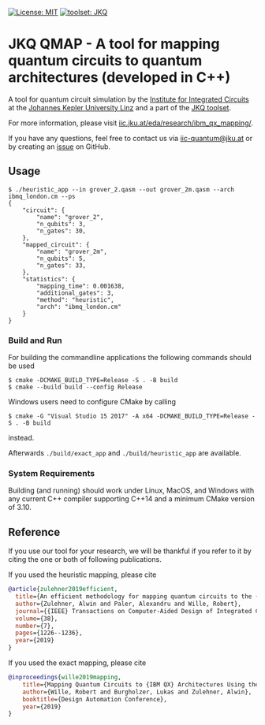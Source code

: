 [![License: MIT](https://img.shields.io/badge/License-MIT-yellow.svg)](https://opensource.org/licenses/MIT)
[![toolset: JKQ](https://img.shields.io/badge/toolset-JKQ-blue)](https://github.com/iic-jku/jkq)

# JKQ QMAP - A tool for mapping quantum circuits to quantum architectures (developed in C++)
A tool for quantum circuit simulation by the [Institute for Integrated Circuits](https://iic.jku.at/eda/) at the [Johannes Kepler University Linz](https://jku.at) 
and a part of the [JKQ toolset](https://github.com/iic-jku/jkq).

For more information, please visit [iic.jku.at/eda/research/ibm_qx_mapping/](https://iic.jku.at/eda/research/ibm_qx_mapping/).

If you have any questions, feel free to contact us via [iic-quantum@jku.at](mailto:iic-quantum@jku.at) or by creating an [issue](https://github.com/iic-jku/qmap/issues) on GitHub.

## Usage

```commandline
$ ./heuristic_app --in grover_2.qasm --out grover_2m.qasm --arch ibmq_london.cm --ps
{
	"circuit": {
		"name": "grover_2",
		"n_qubits": 3,
		"n_gates": 30,
	},
	"mapped_circuit": {
		"name": "grover_2m",
		"n_qubits": 5,
		"n_gates": 33,
	},
	"statistics": {
		"mapping_time": 0.001638,
		"additional_gates": 3,
		"method": "heuristic",
		"arch": "ibmq_london.cm"
	}
}
```

### Build and Run

For building the commandline applications the following commands should be used
```
$ cmake -DCMAKE_BUILD_TYPE=Release -S . -B build
$ cmake --build build --config Release
```
Windows users need to configure CMake by calling
```
$ cmake -G "Visual Studio 15 2017" -A x64 -DCMAKE_BUILD_TYPE=Release -S . -B build
```
instead.

Afterwards `./build/exact_app` and `./build/heuristic_app` are available.

### System Requirements
Building (and running) should work under Linux, MacOS, and Windows with any current C++ compiler supporting C++14 and a minimum CMake version of 3.10.

## Reference

If you use our tool for your research, we will be thankful if you refer to it by citing the one or both of following publications.

If you used the heuristic mapping, please cite
```bibtex
@article{zulehner2019efficient,
  title={An efficient methodology for mapping quantum circuits to the {IBM} {QX} architectures},
  author={Zulehner, Alwin and Paler, Alexandru and Wille, Robert},
  journal={{IEEE} Transactions on Computer-Aided Design of Integrated Circuits and Systems},
  volume={38},
  number={7},
  pages={1226--1236},
  year={2019}
}
```

If you used the exact mapping, please cite
```bibtex
@inproceedings{wille2019mapping,
    title={Mapping Quantum Circuits to {IBM QX} Architectures Using the Minimal Number of {SWAP} and {H} Operations},
    author={Wille, Robert and Burgholzer, Lukas and Zulehner, Alwin},
    booktitle={Design Automation Conference},
    year={2019}
}
````
